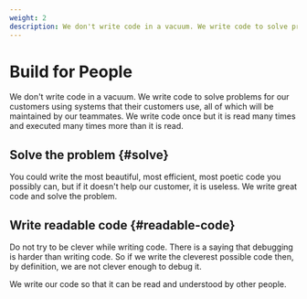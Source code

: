 ```yaml
---
weight: 2
description: We don't write code in a vacuum. We write code to solve problems for our customers using systems that their customers use, all of which will be maintained by our teammates.
---
```


# Build for People

We don't write code in a vacuum. We write code to solve problems for our customers using systems that their customers use, all of which will be maintained by our teammates. We write code once but it is read many times and executed many times more than it is read.

## Solve the problem {#solve}

You could write the most beautiful, most efficient, most poetic code you possibly can, but if it doesn't help our customer, it is useless. We write great code and solve the problem.

## Write readable code {#readable-code}

Do not try to be clever while writing code. There is a saying that debugging is harder than writing code. So if we write the cleverest possible code then, by definition, we are not clever enough to debug it.

We write our code so that it can be read and understood by other people.
